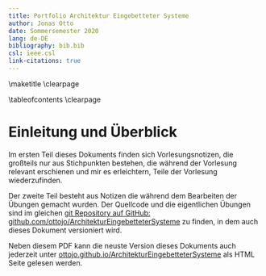 ```yaml
---
title: Portfolio Architektur Eingebetteter Systeme
author: Jonas Otto
date: Sommersemester 2020
lang: de-DE
bibliography: bib.bib
csl: ieee.csl
link-citations: true
---
```


\maketitle
\clearpage

\tableofcontents
\clearpage

# Einleitung und Überblick
Im ersten Teil dieses Dokuments finden sich Vorlesungsnotizen, die großteils nur aus Stichpunkten
bestehen, die während der Vorlesung relevant erschienen und mir es erleichtern, Teile der Vorlesung
wiederzufinden.

Der zweite Teil besteht aus Notizen die während dem Bearbeiten der Übungen gemacht wurden.
Der Quellcode und die eigentlichen Übungen sind im gleichen [git Repository auf GitHub: github.com/ottojo/ArchitekturEingebetteterSysteme](https://github.com/ottojo/ArchitekturEingebetteterSysteme) zu finden, in dem auch dieses Dokument versioniert wird.

Neben diesem PDF kann die neuste Version dieses Dokuments auch jederzeit unter
[ottojo.github.io/ArchitekturEingebetteterSysteme](https://ottojo.github.io/ArchitekturEingebetteterSysteme) als HTML Seite gelesen werden.


